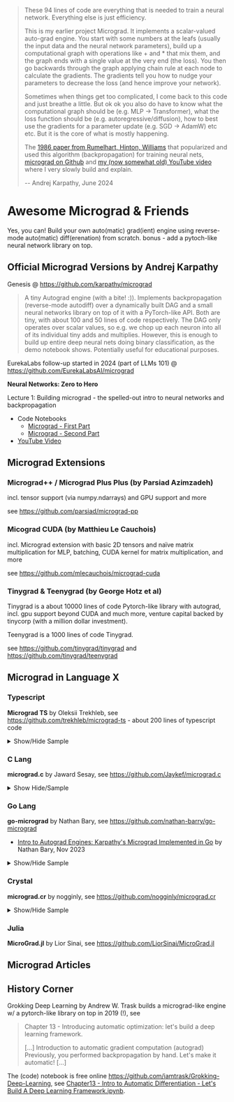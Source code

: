 
> These 94 lines of code are everything that is needed to train a neural network.
> Everything else is just efficiency.
>
> This is my earlier project Micrograd. It implements a scalar-valued auto-grad engine.
> You start with some numbers at the leafs 
> (usually the input data and the neural network parameters), 
> build up a computational graph with operations like + and * that mix them, 
> and the graph ends with a single value at the very end (the loss).
> You then go backwards through the graph applying chain rule at each node to calculate the gradients. 
> The gradients tell you how to nudge your parameters to decrease the loss (and hence improve your network).
>
> Sometimes when things get too complicated, I come back to this code and just breathe a little.
> But ok ok you also do have to know what the computational graph should be (e.g. MLP -> Transformer),
> what the loss function should be (e.g. autoregressive/diffusion), 
> how to best use the gradients for a parameter update (e.g. SGD -> AdamW) etc etc. 
> But it is the core of what is mostly happening.
>
> The [1986 paper from Rumelhart, Hinton, Williams](https://www.cs.toronto.edu/~hinton/absps/naturebp.pdf) that popularized and used this algorithm (backpropagation) for training neural nets,
> [micrograd on Github](https://github.com/karpathy/micrograd) 
> and [my (now somewhat old) YouTube video](https://www.youtube.com/watch?v=VMj-3S1tku0) where I very slowly build and explain.
>
>  -- Andrej Karpathy,  June 2024




# Awesome Micrograd & Friends

Yes, you can! 
Build your own auto(matic) grad(ient) engine using reverse-mode auto(matic) diff(erenation)
from scratch. 
bonus - add a pytoch-like neural network library on top. 





## Official Micrograd Versions by Andrej Karpathy

Genesis @ <https://github.com/karpathy/micrograd>

> A tiny Autograd engine (with a bite! :)). 
> Implements backpropagation (reverse-mode autodiff) over a dynamically built
> DAG and a small neural networks library on top of it with a PyTorch-like API. 
> Both are tiny, with about 100 and 50 lines of code respectively. 
> The DAG only operates over scalar values, so e.g. we chop up each neuron into all 
> of its individual tiny adds and multiplies. 
> However, this is enough to build up entire deep neural nets doing binary classification, 
> as the demo notebook shows. Potentially useful for educational purposes.

EurekaLabs follow-up started in 2024 (part of LLMs 101) @ <https://github.com/EurekaLabsAI/micrograd> 


**Neural Networks: Zero to Hero**

Lecture 1: Building micrograd - the spelled-out intro to neural networks and backpropagation

- Code Notebooks
  - [Micrograd - First Part](https://github.com/karpathy/nn-zero-to-hero/blob/master/lectures/micrograd/micrograd_lecture_first_half_roughly.ipynb)
  - [Micrograd - Second Part](https://github.com/karpathy/nn-zero-to-hero/blob/master/lectures/micrograd/micrograd_lecture_second_half_roughly.ipynb)
- [YouTube Video](https://www.youtube.com/watch?v=VMj-3S1tku0)




##  Micrograd Extensions

<!--
### Micrograd "V2"  

uses numpy.ndarrays (with type float32) for values, 
adds require_grad options, 
adds more operations incl. matmul, sum, and more;  
tries to stay below the 1000 lines of code limit!

see <https://github.com/planetopenllms/llms.sandbox/tree/main/micrograd_v2>

-->


###  Micrograd++ / Micrograd Plus Plus (by Parsiad Azimzadeh)

incl. tensor support (via numpy.ndarrays) 
and GPU support and more

see <https://github.com/parsiad/micrograd-pp>


###  Micograd CUDA (by Matthieu Le Cauchois)

incl. Micrograd extension with basic 2D tensors and naïve matrix multiplication for MLP,
batching,
CUDA kernel for matrix multiplication,
and more

see <https://github.com/mlecauchois/micrograd-cuda>


### Tinygrad & Teenygrad (by George Hotz et al)

Tinygrad is a about 10000 lines of code Pytorch-like library with autograd,
incl. gpu support beyond CUDA and much more,
venture capital backed by tinycorp (with a million dollar investment).


Teenygrad is a 1000 lines of code Tinygrad.

see <https://github.com/tinygrad/tinygrad>  and <https://github.com/tinygrad/teenygrad>



##  Micrograd in Language X

### Typescript

**Micrograd TS** by Oleksii Trekhleb,
see <https://github.com/trekhleb/micrograd-ts> -
about 200 lines of typescript code

<details>
<summary>Show/Hide Sample</summary>

``` ts
// Inputs x1, x2
const x1 = v(2, { label: 'x1' })
const x2 = v(0, { label: 'x2' })

// Weights w1, w2
const w1 = v(-3, { label: 'w1' })
const w2 = v(1, { label: 'w2' })

// bias of the neuron
const b = v(6.8813735870195432, { label: 'b' })

// x1w1 + x2w2 + b
const x1w1 = x1.mul(w1)
x1w1.label = 'x1w1'

const x2w2 = x2.mul(w2)
x2w2.label = 'x2w2'

const x1w1x2w2 = x1w1.add(x2w2)
x1w1x2w2.label = 'x1w1x2w2'

const n = x1w1x2w2.add(b)
n.label = 'n'

const o = n.tanh()
o.label = 'o'

o.backward()
```

</details>

### C Lang

**micrograd.c** by Jaward Sesay,
see <https://github.com/Jaykef/micrograd.c>

<details>
<summary>Show Hide/Sample</summary>

``` c 
Value* a = value_new(-4.0);
Value* b = value_new(2.0);
Value* c = value_add(a, b);
Value* d = value_add(value_mul(a, b), value_pow(b, 3));
c = value_add(c, value_add(c, value_new(1)));
c = value_add(c, value_add(value_add(value_new(1), c), value_neg(a)));
d = value_add(d, value_add(value_mul(d, value_new(2)), value_relu(value_add(b, a))));
d = value_add(d, value_add(value_mul(value_new(3), d), value_relu(value_sub(b, a))));
Value* e = value_sub(c, d);
Value* f = value_pow(e, 2);
Value* g = value_div(f, value_new(2.0));
g = value_add(g, value_div(value_new(10.0), f));
backward(g);

double tol = 1e-4; 
printf("g->data: %.6f\n", g->data);

backward(g);

printf("a->grad: %.6f\n", a->grad);
printf("b->grad: %.6f\n", b->grad);
```

</details>



### Go Lang

**go-micrograd** by Nathan Bary, 
see <https://github.com/nathan-barry/go-micrograd>


- [Intro to Autograd Engines: Karpathy's Micrograd Implemented in Go](https://nathan.rs/posts/go-micrograd/) by Nathan Bary, Nov 2023 


<details>
<summary>Show/Hide Sample</summary>

``` go
x := New(2)
	w := New(0.4) // pretend random init
	y := New(4)

	for k := 0; k < 6; k++ {

		// forward pass
		ypred := Mul(w, x)
		loss := Pow(Sub(ypred, y), New(2))

		// backward pass
		w.Grad = 0 // zero previous gradients
		loss.Backward()

		// update weights
		w.Data += -0.1 * w.Grad

		fmt.Printf("Iter: %2v, Loss: %.4v, w: %.4v\n",
            k, loss.Data, w.Data)
	}
```

</details>


### Crystal 

**micrograd.cr** by nogginly,
see <https://github.com/nogginly/micrograd.cr>

<details>
<summary>Show/Hide Sample</summary>

``` cr
require "micrograd"

alias NNFloat = Float32
alias NNValue = MicroGrad::Value(NNFloat)

a = NNValue[-4]
b = NNValue[2]
c = a + b
d = a * b + b**3
c += c + 1
c += 1 + c + (-a)
d += d * 2 + (b + a).relu
d += 3 * d + (b - a).relu
e = c - d
f = e**2
g = f / 2.0
g += 10.0 / f

puts "g: #{g}" # prints 24.7041, the outcome of this forward pass
g.backward
puts "a: #{a}" # prints 138.8338, i.e. the numerical value of dg/da
puts "b: #{b}" # prints 645.5773, i.e. the numerical value of dg/db
```

</details>


### Julia

**MicroGrad.jl** by Lior Sinai,
see <https://github.com/LiorSinai/MicroGrad.jl>



##  Micrograd Articles 







## History Corner


Grokking Deep Learning by Andrew W. Trask  builds a micrograd-like engine w/ a pytorch-like library on top in 2019 (!), see 

> Chapter 13 - Introducing automatic optimization: let's build a deep learning framework.
>
> [...]
> Introduction to automatic gradient computation (autograd)
> Previously, you performed backpropagation by hand. Let's make it automatic!
> [...]

The (code) notebook is free online <https://github.com/iamtrask/Grokking-Deep-Learning>,
see [Chapter13 - Intro to Automatic Differentiation - Let's Build A Deep Learning Framework.ipynb](https://github.com/iamtrask/Grokking-Deep-Learning/blob/master/Chapter13%20-%20Intro%20to%20Automatic%20Differentiation%20-%20Let's%20Build%20A%20Deep%20Learning%20Framework.ipynb).




